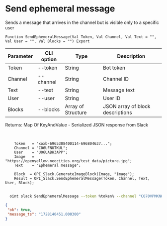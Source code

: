 ﻿---
sidebar_position: 2
---

# Send ephemeral message
Sends a message that arrives in the channel but is visible only to a specific user



`Function SendEphemeralMessage(Val Token, Val Channel, Val Text = "", Val User = "", Val Blocks = "") Export`

  | Parameter | CLI option | Type | Description |
  |-|-|-|-|
  | Token | --token | String | Bot token |
  | Channel | --channel | String | Channel ID |
  | Text | --text | String | Message text |
  | User | --user | String | User ID |
  | Blocks | --blocks | Array of Structure | JSON array of block descriptions |

  
  Returns:  Map Of KeyAndValue - Serialized JSON response from Slack

<br/>




```bsl title="Code example"
    Token   = "xoxb-6965308400114-696804637...";
    Channel = "C06UFNUTKUL";
    User    = "U06UABH3APP";
    Image   = "https://openyellow.neocities.org/test_data/picture.jpg";
    Text    = "Ephemeral message";

    Block  = OPI_Slack.GenerateImageBlock(Image, "Image");
    Result = OPI_Slack.SendEphemeralMessage(Token, Channel, Text, User, Block);
```



```sh title="CLI command example"
    
  oint slack SendEphemeralMessage --token %token% --channel "C070VPMKN8J" --text %text% --user %user% --blocks %blocks%

```

```json title="Result"
{
 "ok": true,
 "message_ts": "1728140451.000300"
}
```
